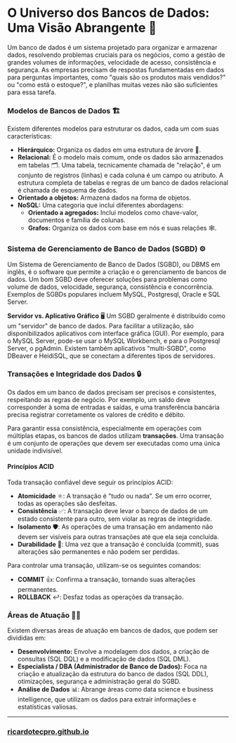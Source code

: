 # O Universo dos Bancos de Dados: Uma Visão Abrangente 🌌

Um banco de dados é um sistema projetado para organizar e armazenar dados, resolvendo problemas cruciais para os negócios, como a gestão de grandes volumes de informações, velocidade de acesso, consistência e segurança. As empresas precisam de respostas fundamentadas em dados para perguntas importantes, como "quais são os produtos mais vendidos?" ou "como está o estoque?", e planilhas muitas vezes não são suficientes para essa tarefa.

### Modelos de Bancos de Dados 🏗️

Existem diferentes modelos para estruturar os dados, cada um com suas características:
* **Hierárquico:** Organiza os dados em uma estrutura de árvore 🌳.
* **Relacional:** É o modelo mais comum, onde os dados são armazenados em tabelas 🗂️. Uma tabela, tecnicamente chamada de "relação", é um conjunto de registros (linhas) e cada coluna é um campo ou atributo. A estrutura completa de tabelas e regras de um banco de dados relacional é chamada de esquema de dados.
* **Orientado a objetos:** Armazena dados na forma de objetos.
* **NoSQL:** Uma categoria que inclui diferentes abordagens:
    * **Orientado a agregados:** Inclui modelos como chave-valor, documentos e família de colunas.
    * **Grafos:** Organiza os dados com base em nós e suas relações 🕸️.

### Sistema de Gerenciamento de Banco de Dados (SGBD) ⚙️

Um Sistema de Gerenciamento de Banco de Dados (SGBD), ou DBMS em inglês, é o software que permite a criação e o gerenciamento de bancos de dados. Um bom SGBD deve oferecer soluções para problemas como volume de dados, velocidade, segurança, consistência e concorrência. Exemplos de SGBDs populares incluem MySQL, Postgresql, Oracle e SQL Server.

**Servidor vs. Aplicativo Gráfico** 🖥️
Um SGBD geralmente é distribuído como um "servidor" de banco de dados. Para facilitar a utilização, são disponibilizados aplicativos com interface gráfica (GUI). Por exemplo, para o MySQL Server, pode-se usar o MySQL Workbench, e para o Postgresql Server, o pgAdmin. Existem também aplicativos "multi-SGBD", como DBeaver e HeidiSQL, que se conectam a diferentes tipos de servidores.

### Transações e Integridade dos Dados 🔒

Os dados em um banco de dados precisam ser precisos e consistentes, respeitando as regras de negócio. Por exemplo, um saldo deve corresponder à soma de entradas e saídas, e uma transferência bancária precisa registrar corretamente os valores de crédito e débito.

Para garantir essa consistência, especialmente em operações com múltiplas etapas, os bancos de dados utilizam **transações**. Uma transação é um conjunto de operações que devem ser executadas como uma única unidade indivisível.

#### Princípios ACID

Toda transação confiável deve seguir os princípios ACID:
* **Atomicidade** ⚛️: A transação é "tudo ou nada". Se um erro ocorrer, todas as operações são desfeitas.
* **Consistência** ✅: A transação deve levar o banco de dados de um estado consistente para outro, sem violar as regras de integridade.
* **Isolamento** 🛡️: As operações de uma transação em andamento não devem ser visíveis para outras transações até que ela seja concluída.
* **Durabilidade** 💪: Uma vez que a transação é concluída (commit), suas alterações são permanentes e não podem ser perdidas.

Para controlar uma transação, utilizam-se os seguintes comandos:
* **COMMIT** 👍: Confirma a transação, tornando suas alterações permanentes.
* **ROLLBACK** ↩️: Desfaz todas as operações da transação.

### Áreas de Atuação 🧑‍💻

Existem diversas áreas de atuação em bancos de dados, que podem ser divididas em:
* **Desenvolvimento:** Envolve a modelagem dos dados, a criação de consultas (SQL DQL) e a modificação de dados (SQL DML).
* **Especialista / DBA (Administrador de Banco de Dados):** Foca na criação e atualização da estrutura do banco de dados (SQL DDL), otimizações, segurança e administração geral do SGBD.
* **Análise de Dados** 📊: Abrange áreas como data science e business intelligence, que utilizam os dados para extrair informações e estatísticas valiosas.

---

### [ricardotecpro.github.io](https://ricardotecpro.github.io/)
